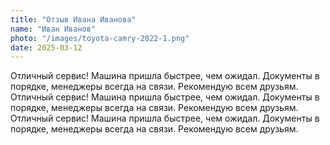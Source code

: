 ```yaml
---
title: "Отзыв Ивана Иванова"
name: "Иван Иванов"
photo: "/images/toyota-camry-2022-1.png"
date: 2025-03-12
---
```

Отличный сервис! Машина пришла быстрее, чем ожидал. Документы в порядке,
менеджеры всегда на связи. Рекомендую всем друзьям.
Отличный сервис! Машина пришла быстрее, чем ожидал. Документы в порядке,
менеджеры всегда на связи. Рекомендую всем друзьям.
Отличный сервис! Машина пришла быстрее, чем ожидал. Документы в порядке,
менеджеры всегда на связи. Рекомендую всем друзьям.
